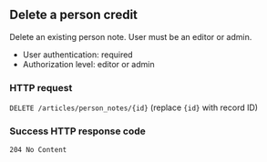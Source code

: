## <a name="person_credits_delete"></a>Delete a person credit

Delete an existing person note. User must be an editor or admin.

* User authentication: required
* Authorization level: editor or admin

### HTTP request

`DELETE /articles/person_notes/{id}` (replace `{id}` with record ID)

### Success HTTP response code

`204 No Content`
